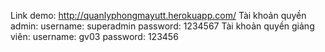 Link demo: http://quanlyphongmayutt.herokuapp.com/
Tài khoản quyền admin:
        username: superadmin
        password: 1234567
Tài khoản quyền giảng viên:
        username: gv03
        password: 123456
